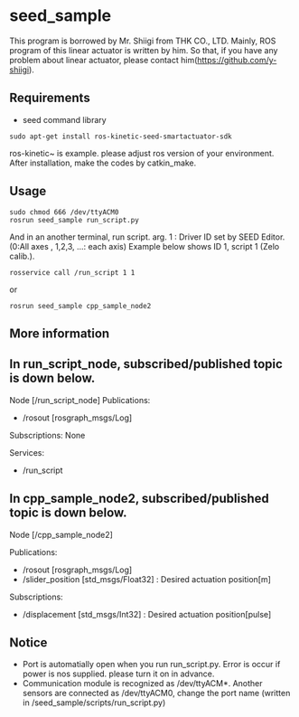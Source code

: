 # seed_sample

This program is borrowed by Mr. Shiigi from THK CO., LTD.
Mainly, ROS program of this linear actuator is written by him. So that,
if you have any problem about linear actuator, please contact him(https://github.com/y-shiigi).

## Requirements

- seed command library
```
sudo apt-get install ros-kinetic-seed-smartactuator-sdk
```
ros-kinetic~ is example. please adjust ros version of your environment.
After installation, make the codes by catkin_make.


## Usage

```
sudo chmod 666 /dev/ttyACM0
rosrun seed_sample run_script.py
```
And in an another terminal, run script.
arg. 1 : Driver ID set by SEED Editor. (0:All axes , 1,2,3, ...: each axis)
Example below shows ID 1, script 1 (Zelo calib.).
```
rosservice call /run_script 1 1
```

or
```
rosrun seed_sample cpp_sample_node2
```


## More information

In run_script_node, subscribed/published topic is down below.
--------------------------------------------------------------------------------
Node [/run_script_node]
Publications: 
 * /rosout [rosgraph_msgs/Log]

Subscriptions: None

Services: 
 * /run_script


In cpp_sample_node2, subscribed/published topic is down below.
--------------------------------------------------------------------------------
Node [/cpp_sample_node2]

Publications:
 * /rosout [rosgraph_msgs/Log]
 * /slider_position [std_msgs/Float32] : Desired actuation position[m]

Subscriptions:
 * /displacement [std_msgs/Int32] : Desired actuation position[pulse]


## Notice

- Port is automatially open when you run run_script.py. Error is occur if power is nos supplied. please turn it on in advance.
- Communication module is recognized as /dev/ttyACM*. Another sensors are connected as /dev/ttyACM0, change the port name (written in /seed_sample/scripts/run_script.py)

